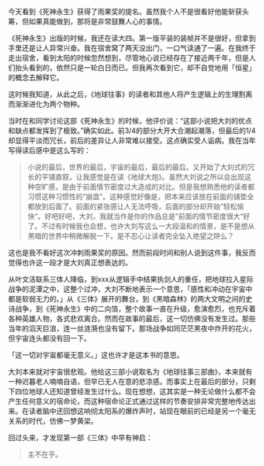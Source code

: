 今天看到《死神永生》获得了雨果奖的提名。虽然我个人不是很看好他能斩获头筹，但如果真能做到，那将是非常鼓舞人心的事情。

《死神永生》出版的时候，我还在读大四。第一版平装的装帧并不是很好，但拿到手里还是让人异常兴奋。我在宿舍窝了两天没出门，一口气读通了一遍。在我终于走出宿舍，看到太阳的时候忽然想到，尽管地心说已经存在了接近两千年，但是人们抬头看到的，依然只是一轮白日而已。但我再次看到它，却不自觉地用「恒星」的概念去解释它。

这时候我知道，从此之后，《地球往事》的读者和其他人将产生逻辑上的生理割离而渐渐进化为两个物种。

当时在和同学讨论这部《死神永生》的时候，他评价说：“这部小说把大刘的优点和缺点都发挥到了极致。”确实如此。前3/4的部分大开大合潮起潮落，但最后的1/4却显得平淡而冗长，前后的差异让人非常难以接受。这点确实受人诟病。我在当年写得读后感中是这么写的：

>小说的最后，世界的最后，宇宙的最后，最后的最后，又开始了大刘式的冗长的平铺直叙，让我感觉是在读《地球大炮》。虽然大刘说之所以会出现这种空旷感，是由于前面情节密度过大造成的对比。但是我想熟悉他的读者都习惯这种习惯性的“崩盘”。这种感觉好像是，把本来应该放在前面的铺垫全都放到后面了。前面的紧张感让人无法呼吸，后面的部分却开始”轻松愉快“。好吧好吧，大刘，我就当作是你的作品总是”前面的情节密度很大“好了。不过有时候我也会想，也许大刘写这么一大段温和的情景，是不是想从黑暗的世界中稍微解脱一下。是不忍心让读者完全坠入绝望之阱么？

这也是我不看好这次冲刺雨果奖的原因。然而前段时间和别人说到这件事，我反而觉得也许这一段才是大刘真正想表达的。

从叶文洁联系三体人降临，到xxx从逻辑手中结果执剑人的重任，把地球拉入星际战争的泥潭之中，这整个过冲，大刘不断地表示一个意思，「感性和冲动在宇宙中都是软弱无力的。」从《三体》展开的舞台，到《黑暗森林》的两大文明之间的史诗战争，到《死神永生》中的二向箔，整个故事一直在升级，愈演愈烈，也充斥着各种英雄人物，各式悲欢离合。然而在故事的最后，这一切仿佛没有发生过。那些当年的滔天巨浪，连一丝涟漪也没有留下。那场战争如同茫茫黑夜中炸开的花火，但宇宙连头都没有回一下。

「这一切对宇宙都毫无意义。」这也许才是这本书的意思。

大刘本来就对宇宙很悲观。他给这三部小说取名为《地球往事三部曲》，本来就有一种迟暮老人喃喃自语，但早已无人在意的悲凉感。而事实上在最后的部分，只剩下四位地球人还知道曾经发生过什么。现在想想，这其实是一种无论做什么都不会产生任何意义的宿命论，而这种宿命论正式通过这样的节奏安排非常完整地传达出来。在读者脑中还回想这响彻太阳系的爆炸声时，站现在眼前的已经是另一个毫无关系的时代，仿佛一梦黄梁。

回过头来，才发现第一部《三体》中早有神启：
>主不在乎。